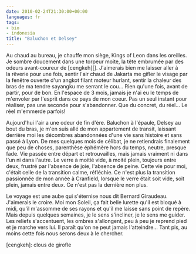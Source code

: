 ```yaml
---
date: 2010-02-24T21:30:00+00:00
languages: fr
tags:
- bio
- indonesia
title: "Baluchon et Delsey"
---
```


Au chaud au bureau, je chauffe mon siège, Kings of Leon dans les oreilles. Je sombre doucement dans une torpeur moite, la tête embrumée par des odeurs avant-coureur de [cengkeh][]. J'aimerais bien me laisser aller à la rêverie pour une fois, sentir l'air chaud de Jakarta me gifler le visage par la fenêtre ouverte d'un angkot filant moteur hurlant, sentir la chaleur des bras de ma tendre sayangku me serrant le cou... Rien qu'une fois, avant de partir, pour de bon. En l'espace de 3 mois, jamais je n'ai eu le temps de m'envoler par l'esprit dans ce pays de mon coeur. Pas un seul instant pour réaliser, pas une seconde pour s'abandonner. Que du concret, du réel... Le réel m'emmerde parfois!

 Aujourd'hui l'air a une odeur de fin d'ère. Baluchon à l'épaule, Delsey au bout du bras, je m'en suis allé de mon appartement de transit, laissant derrière moi les décombres abandonnées d'une vie sans histoire et sans passé à Lyon. De mes quelques mois de célibat, je ne retiendrais finalement que peu de choses, parenthèse éphémère hors du temps, neutre, presque fade. Vie passée entre départ et retrouvailles, mais jamais vraiment ni dans l'un ni dans l'autre. Le verre à moitié vide, à moité plein, toujours entre deux, frustré par l'absence de joie, l'absence de peine. Cette vie pour moi, c'était celle de la transition calme, réfléchie. Ce n'est plus la transition passionnée de mon année à Cranfield, lorsque le verre était soit vide, soit plein, jamais entre deux. Ce n'est pas la dernière non plus.

 Le voyage est une aube qui s'éternise nous dit Bernard Giraudeau. J'aimerais le croire. Moi mon Soleil, ça fait belle lurette qu'il est bloqué à midi, qu'il m'assomme de ses rayons et qu'il me laisse sans point de repère. Mais depuis quelques semaines, je le sens s'incliner, je le sens me guider. Les reliefs s'accentuent, les ombres s'allongent, peu à peu je reprend pied et je marche vers lui. Il paraît qu'on ne peut jamais l'atteindre... Tant pis, au moins cette fois nous serons deux à le chercher.
 
 [cengkeh]: clous de girofle